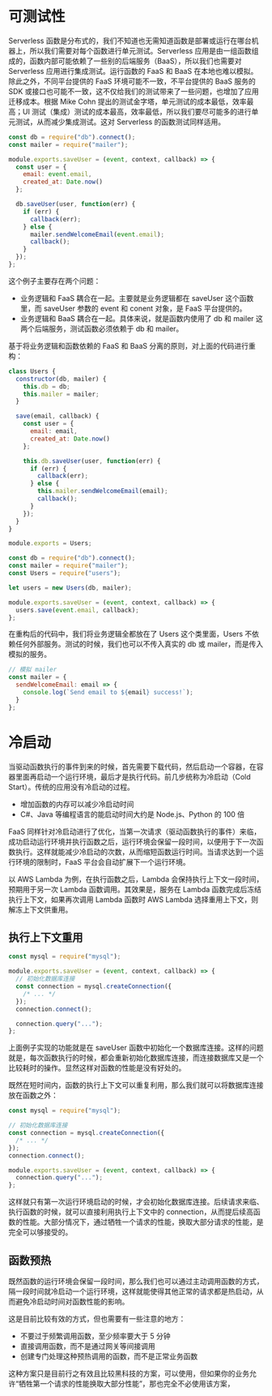 # 可测试性

Serverless 函数是分布式的，我们不知道也无需知道函数是部署或运行在哪台机器上，所以我们需要对每个函数进行单元测试。Serverless 应用是由一组函数组成的，函数内部可能依赖了一些别的后端服务（BaaS），所以我们也需要对 Serverless 应用进行集成测试。运行函数的 FaaS 和 BaaS 在本地也难以模拟。除此之外，不同平台提供的 FaaS 环境可能不一致，不平台提供的 BaaS 服务的 SDK 或接口也可能不一致，这不仅给我们的测试带来了一些问题，也增加了应用迁移成本。根据 Mike Cohn 提出的测试金字塔，单元测试的成本最低，效率最高；UI 测试（集成）测试的成本最高，效率最低，所以我们要尽可能多的进行单元测试，从而减少集成测试。这对 Serverless 的函数测试同样适用。

```js
const db = require("db").connect();
const mailer = require("mailer");

module.exports.saveUser = (event, context, callback) => {
  const user = {
    email: event.email,
    created_at: Date.now()
  };

  db.saveUser(user, function(err) {
    if (err) {
      callback(err);
    } else {
      mailer.sendWelcomeEmail(event.email);
      callback();
    }
  });
};
```

这个例子主要存在两个问题：

- 业务逻辑和 FaaS 耦合在一起。主要就是业务逻辑都在 saveUser 这个函数里，而 saveUser 参数的 event 和 conent 对象，是 FaaS 平台提供的。
- 业务逻辑和 BaaS 耦合在一起。具体来说，就是函数内使用了 db 和 mailer 这两个后端服务，测试函数必须依赖于 db 和 mailer。

基于将业务逻辑和函数依赖的 FaaS 和 BaaS 分离的原则，对上面的代码进行重构：

```js
class Users {
  constructor(db, mailer) {
    this.db = db;
    this.mailer = mailer;
  }

  save(email, callback) {
    const user = {
      email: email,
      created_at: Date.now()
    };

    this.db.saveUser(user, function(err) {
      if (err) {
        callback(err);
      } else {
        this.mailer.sendWelcomeEmail(email);
        callback();
      }
    });
  }
}

module.exports = Users;
```

```js
const db = require("db").connect();
const mailer = require("mailer");
const Users = require("users");

let users = new Users(db, mailer);

module.exports.saveUser = (event, context, callback) => {
  users.save(event.email, callback);
};
```

在重构后的代码中，我们将业务逻辑全都放在了 Users 这个类里面，Users 不依赖任何外部服务。测试的时候，我们也可以不传入真实的 db 或 mailer，而是传入模拟的服务。

```js
// 模拟 mailer
const mailer = {
  sendWelcomeEmail: email => {
    console.log(`Send email to ${email} success!`);
  }
};
```

# 冷启动

当驱动函数执行的事件到来的时候，首先需要下载代码，然后启动一个容器，在容器里面再启动一个运行环境，最后才是执行代码。前几步统称为冷启动（Cold Start）。传统的应用没有冷启动的过程。

- 增加函数的内存可以减少冷启动时间
- C#、Java 等编程语言的能启动时间大约是 Node.js、Python 的 100 倍

FaaS 同样针对冷启动进行了优化，当第一次请求（驱动函数执行的事件）来临，成功启动运行环境并执行函数之后，运行环境会保留一段时间，以便用于下一次函数执行。这样就能减少冷启动的次数，从而缩短函数运行时间。当请求达到一个运行环境的限制时，FaaS 平台会自动扩展下一个运行环境。

以 AWS Lambda 为例，在执行函数之后，Lambda 会保持执行上下文一段时间，预期用于另一次 Lambda 函数调用。其效果是，服务在 Lambda 函数完成后冻结执行上下文，如果再次调用 Lambda 函数时 AWS Lambda 选择重用上下文，则解冻上下文供重用。

## 执行上下文重用

```js
const mysql = require("mysql");

module.exports.saveUser = (event, context, callback) => {
  // 初始化数据库连接
  const connection = mysql.createConnection({
    /* ... */
  });
  connection.connect();

  connection.query("...");
};
```

上面例子实现的功能就是在 saveUser 函数中初始化一个数据库连接。这样的问题就是，每次函数执行的时候，都会重新初始化数据库连接，而连接数据库又是一个比较耗时的操作。显然这样对函数的性能是没有好处的。

既然在短时间内，函数的执行上下文可以重复利用，那么我们就可以将数据库连接放在函数之外：

```js
const mysql = require("mysql");

// 初始化数据库连接
const connection = mysql.createConnection({
  /* ... */
});
connection.connect();

module.exports.saveUser = (event, context, callback) => {
  connection.query("...");
};
```

这样就只有第一次运行环境启动的时候，才会初始化数据库连接。后续请求来临、执行函数的时候，就可以直接利用执行上下文中的 connection，从而提后续高函数的性能。大部分情况下，通过牺牲一个请求的性能，换取大部分请求的性能，是完全可以够接受的。

## 函数预热

既然函数的运行环境会保留一段时间，那么我们也可以通过主动调用函数的方式，隔一段时间就冷启动一个运行环境，这样就能使得其他正常的请求都是热启动，从而避免冷启动时间对函数性能的影响。

这是目前比较有效的方式，但也需要有一些注意的地方：

- 不要过于频繁调用函数，至少频率要大于 5 分钟
- 直接调用函数，而不是通过网关等间接调用
- 创建专门处理这种预热调用的函数，而不是正常业务函数

这种方案只是目前行之有效且比较黑科技的方案，可以使用，但如果你的业务允许“牺牲第一个请求的性能换取大部分性能”，那也完全不必使用该方案，
